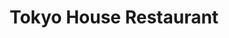 ---
layout: place
title: Tokyo House Restaurant
permalink: /pennsylvania/hummelstown/tokyo-house-restaurant.html
stateAbbr: PA
stateName: Pennsylvania
cityName: Hummelstown
seo:
  type: restaurant
  links: https://www.tokyohousepa.com/
place_id: ChIJ8VV33P67yIkRCohe7Sc8Aqw
photos:
  - name: >-
      places/ChIJ8VV33P67yIkRCohe7Sc8Aqw/photos/AeeoHcJMWWNDGQZ_DCUeFJUJrWDxg8xvI_93W2JXFUcahjQrMz_oXF3mYZ-uVrYS26YsiqH7i0E2XnxZoiBRlSN4rpuW2efsQpy_fku2IIoJdc9pvQo0j38ExxJv_eG20rQTGpu8Nr9Pc1JXLy3ljqBBc_NXOcq9kJSqCUE1kR5Ag9yOd3V2IDsMO10X98z5WeUTtafWHTEDhB4cBXoerWL9JECVlTEsbUZg_k2d58WypFi1L8DGcEq8ygaHF7VQFC6CchAXoxdAKFfMS3Nk6ADMDQcdrIlCHxPu2j3zpaWm4Hvh-X6s07_4LNDMSKvyTfov67qPG2pvv7Gxv-kE7NVqDWdvfW-_ws88WHxD8jqFXyrpfd6ktGT5wAFysotsqwVLgrAU__8bzNKzYnVSkPgQPc2USEIgqjRO-v5Ej_rdu_t4Uw
    widthPx: 4032
    heightPx: 3024
    authorAttributions:
      - displayName: Enzo Lopez
        uri: https://maps.google.com/maps/contrib/109999643669380076328
        photoUri: >-
          https://lh3.googleusercontent.com/a-/ALV-UjUUzC7NAm0-4HJP3waqUxwKvPldjcHY8G7vW96GrRiqh5gC1Lk=s100-p-k-no-mo
    flagContentUri: >-
      https://www.google.com/local/imagery/report/?cb_client=maps_api_places.places_api&image_key=!1e10!2sCIHM0ogKEICAgIC2rOaQJg&hl=en-US
    googleMapsUri: >-
      https://www.google.com/maps/place//data=!3m4!1e2!3m2!1sCIHM0ogKEICAgIC2rOaQJg!2e10!4m2!3m1!1s0x89c8bbfedc7755f1:0xac023c27ed5e880a
  - name: >-
      places/ChIJ8VV33P67yIkRCohe7Sc8Aqw/photos/AeeoHcKKQP0RSI76m6GR5SmMJMiYlJwI21IUkC4BtGxjYPE8rpna3jpv7W98cAsYBfiX8RtpbSP_UXj9P9EvZf9sjn6xxwizrK1PyeENfB7cfEIW9ltIpNRBNEN50uqCExx5XpUFkFZmgZBsWL1TLFde3dKLtROr9pU7249svBdh6LsXnhq4reRkbCiUcgpFKG8pgUUax5k1siUdp0Z8G-R7o15Kb3AvX3dAiVnJR_LdTh8Ed1Toiw-7O1aKmc6uvj1GDaoUQlBBa6puQBfQiNgqwGK8RXHTZFVgs0SR4PTjDvxwM1SSF_gv7F0dSaSESlN-NBUIsF3obOHBc9L5if3fkzqr2VaHhOJWlaGkFz4zWIj-SFSgSnYHoA5d2Y2b2AKlccv-xDjoNSLtpYPmOn2jiq655CxiReguKGx6pvTIz_TQ2Q
    widthPx: 3024
    heightPx: 4032
    authorAttributions:
      - displayName: Amy
        uri: https://maps.google.com/maps/contrib/100056491432025219661
        photoUri: >-
          https://lh3.googleusercontent.com/a-/ALV-UjUb-QCPmsMhUHPLBiYbZQwibCapDdxPGJoGULDsCPwPwonx23Q=s100-p-k-no-mo
    flagContentUri: >-
      https://www.google.com/local/imagery/report/?cb_client=maps_api_places.places_api&image_key=!1e10!2sCIHM0ogKEICAgMDQxMH4Qg&hl=en-US
    googleMapsUri: >-
      https://www.google.com/maps/place//data=!3m4!1e2!3m2!1sCIHM0ogKEICAgMDQxMH4Qg!2e10!4m2!3m1!1s0x89c8bbfedc7755f1:0xac023c27ed5e880a
  - name: >-
      places/ChIJ8VV33P67yIkRCohe7Sc8Aqw/photos/AeeoHcLJ0pQcFLgJ8VeH_IpSxUJraVFz4qtvl-2Yz_ooTd0EsxcQOg3B7VM2NtmrSjikBX7MPFj2ljNNyTEkdjxxG-8Uo73HZ_aZeh0Z_H3cotQVrmJ3Bwp9z808v-mDN2WbQV51nogF-zvRjby61zDw_5cuHKZ3MP82vDt1kb8YYM9bVEfMKg0IRBqoVsuXjsvBcscT13W7ZtQMBvSSDGV0IVg75N3zo6veeI7kfiBViY9ysTUk8deamiU97G-FcTxofBvaOP7Lz8QsSc5d_HkjicA9trqsQj9NuvYvd8p61iHFWu0KD4mv0ZZI3DYXDs7BG-wOkhVy1PevhdmbYfRtUDAN9imqOp0bqQZT5K_smMhSJ0tyCXYfCX-nfCttBUbWIRBjxp4UWZczIblwRy7gfW_ZpTX7UQzppbCmpj_o32CwfyU2
    widthPx: 4716
    heightPx: 3540
    authorAttributions:
      - displayName: L Han
        uri: https://maps.google.com/maps/contrib/113882967780914166666
        photoUri: >-
          https://lh3.googleusercontent.com/a/ACg8ocLLJqbfWI7GsFv70m1xh2OGRNX-re2igjt-_BKWU8jCEntvum8=s100-p-k-no-mo
    flagContentUri: >-
      https://www.google.com/local/imagery/report/?cb_client=maps_api_places.places_api&image_key=!1e10!2sCIHM0ogKEICAgICbs_LYoQE&hl=en-US
    googleMapsUri: >-
      https://www.google.com/maps/place//data=!3m4!1e2!3m2!1sCIHM0ogKEICAgICbs_LYoQE!2e10!4m2!3m1!1s0x89c8bbfedc7755f1:0xac023c27ed5e880a
  - name: >-
      places/ChIJ8VV33P67yIkRCohe7Sc8Aqw/photos/AeeoHcIjbIeH2Kftf_r4Mm6ySH1CUiFnPhV8I0B5M8xNPJg6cM21nNc10_aCpyXPX-OKlchBRkWQwzDU0-ZZZM4ozjs2QZKtRLFOSmZc0NcTpLxWBXN781479T9-1ecyCj-XQPayGDBOAn3Ir7b6W2Nu29lcv-vKJbYIy73ilaW-1GSCw-WLsQIdi2RkzdEPALrs40PUW65k1ahejEE9u7wjo8aWtIjlgzBzILW9b_yFaWl7U9qshyPnaSj8pmjuUTFVh9zfD3T2dPQnKnNtolS8Uo4oDJVMQsDnVc66vbuFvptnUxCun-fqOjYVTvA56oIklRJ0xi_Aoti03coFsn5nxCDyfE100BGnYVmOZf_dEH_qXISIHC3DXltFkYFCrKQNpwq65IqY_eIfuOba598Uaz5bo3C56yYIG2FPHg1fJQyaPQ
    widthPx: 4716
    heightPx: 3540
    authorAttributions:
      - displayName: L Han
        uri: https://maps.google.com/maps/contrib/113882967780914166666
        photoUri: >-
          https://lh3.googleusercontent.com/a/ACg8ocLLJqbfWI7GsFv70m1xh2OGRNX-re2igjt-_BKWU8jCEntvum8=s100-p-k-no-mo
    flagContentUri: >-
      https://www.google.com/local/imagery/report/?cb_client=maps_api_places.places_api&image_key=!1e10!2sCIHM0ogKEICAgICbs_LYYQ&hl=en-US
    googleMapsUri: >-
      https://www.google.com/maps/place//data=!3m4!1e2!3m2!1sCIHM0ogKEICAgICbs_LYYQ!2e10!4m2!3m1!1s0x89c8bbfedc7755f1:0xac023c27ed5e880a
  - name: >-
      places/ChIJ8VV33P67yIkRCohe7Sc8Aqw/photos/AeeoHcIJFzV60RGNKS2LHThkoRHaJK9NDOynw7f5g7U4Vv4rOey2oTON6IhCZZPV1PEWODnXBfZJJTf0FU3DETgrgbLjbGIV372vo2mizOgDal8Eril5aiH9v4iMzVs4huIQg3Q_YLp4keFrBPoT1XMvz-tOzBTEJklfx4uXzjTXYqgokVM3zTaRcM_IOL0NMtkloA6rs6tm0swknp4lfZFmq8EyLs-QZRxLWtQerv1J9MwbmW8h2Gqx2vEfxMfT5pZmy0oabubJe3Bc8P8nZhQL_NQMpqG-PJP_7sTX3nIeWR2mMDjKYSjDkYCxBTj21E7OSYeORIHBfaVrCEDKPl0he8uk_XRPMPGCgFgtzSDLtelcFC7EI7PBTBZgYQ9L0l_Tk_1KZhXz8naPJts2GcUu0Tt2WRsxg0sI9kOYCStteARiHw
    widthPx: 4032
    heightPx: 3024
    authorAttributions:
      - displayName: Madzie Lawson
        uri: https://maps.google.com/maps/contrib/106172317129885261659
        photoUri: >-
          https://lh3.googleusercontent.com/a/ACg8ocL9TfXCXFPO8oneAaOLLtLli4CpIhwA4blwv29x7mg20eSCcA=s100-p-k-no-mo
    flagContentUri: >-
      https://www.google.com/local/imagery/report/?cb_client=maps_api_places.places_api&image_key=!1e10!2sCIHM0ogKEICAgIDP-dKANA&hl=en-US
    googleMapsUri: >-
      https://www.google.com/maps/place//data=!3m4!1e2!3m2!1sCIHM0ogKEICAgIDP-dKANA!2e10!4m2!3m1!1s0x89c8bbfedc7755f1:0xac023c27ed5e880a
  - name: >-
      places/ChIJ8VV33P67yIkRCohe7Sc8Aqw/photos/AeeoHcIpItk_ifj530xne5bEjonX0LklKluVFxTovPT2XvLZ7m_mN4DMoODDOySsEpOKsQALNlFHfxSvHPHMDzalF11wHRMMl5szbB--fu_YuImP428n98MuETrOWF4KCZQ9WtSq3MErqVSaabjG0xvvDLHKA3NM5dPwHbC5RQfO3-Rc-LsMFb61t9zQh5Z2w1E3LMDLIS2eJ9RoyvLFVq_VcVjOOOIUHJL7l27tiYGQxa8cAg8bL9MwYlYC5ub8tcBJag_n5mpd6FJJeLMCR4FGEICxHtP8G1iMvqPZ5jkN0Qd9YOnpm4vzjspz6kcK5qXt3JrYRePuV-uJVDafpLvW3O_OfU61yMNsLyqJ7CSnA2zNG4eo5ary4nn2jpASzzCvHqVnKhcliep4MolCEeR6SViT-QHYYxe21dksQag-n6HGYg
    widthPx: 4032
    heightPx: 3024
    authorAttributions:
      - displayName: Bonnie Balmer
        uri: https://maps.google.com/maps/contrib/111646961202745944869
        photoUri: >-
          https://lh3.googleusercontent.com/a-/ALV-UjWUmCqFuUCIceLlorY22qwzlKqdBoShBWKRCxKdkRkCu6I-gJoVVQ=s100-p-k-no-mo
    flagContentUri: >-
      https://www.google.com/local/imagery/report/?cb_client=maps_api_places.places_api&image_key=!1e10!2sCIHM0ogKEICAgIDplcmDOw&hl=en-US
    googleMapsUri: >-
      https://www.google.com/maps/place//data=!3m4!1e2!3m2!1sCIHM0ogKEICAgIDplcmDOw!2e10!4m2!3m1!1s0x89c8bbfedc7755f1:0xac023c27ed5e880a
  - name: >-
      places/ChIJ8VV33P67yIkRCohe7Sc8Aqw/photos/AeeoHcLMOs9RkyihuwdF1o5NuwqagKsD0I0h6eVhT7mV6wV4uhDVydqAk3urmwC4N5tg3aj9lf8yiD2EzVNfhJQPHyrqy2TlESCyW-r-R2MZnnzDfbgLvBgxbEdCsLcbumSMA0Y9n_ZU6ifhAAZlGSdYxCcMpYRQ2E754Kylx6wKnhe20xqeKUYpvcIdLSGB2lbD0FIRJaTL2_Hh4MDr8UusPC0XLdKRIdkHYDYokwM9CM5bNdztCknMmO9ImPs_t0mzs2garVIU6NGu4L2o2XCiQu7N61wrqXGcYx_zx4Nm4Y8Ys6YeYrcDm6kfjjaBppf7moZyOc62xAz5pnuGzOoHmtz5at4iqkOTLBGrL3JzqAI1xVXZQ3jQOjhzFMyGhP_7U1gpJEqOB6YI88tyXKghf9Dpb6yVphL-dqwtk1PBgcvwF2Q
    widthPx: 3024
    heightPx: 4032
    authorAttributions:
      - displayName: Amy
        uri: https://maps.google.com/maps/contrib/100056491432025219661
        photoUri: >-
          https://lh3.googleusercontent.com/a-/ALV-UjUb-QCPmsMhUHPLBiYbZQwibCapDdxPGJoGULDsCPwPwonx23Q=s100-p-k-no-mo
    flagContentUri: >-
      https://www.google.com/local/imagery/report/?cb_client=maps_api_places.places_api&image_key=!1e10!2sCIHM0ogKEICAgMDQxMH4kgE&hl=en-US
    googleMapsUri: >-
      https://www.google.com/maps/place//data=!3m4!1e2!3m2!1sCIHM0ogKEICAgMDQxMH4kgE!2e10!4m2!3m1!1s0x89c8bbfedc7755f1:0xac023c27ed5e880a
  - name: >-
      places/ChIJ8VV33P67yIkRCohe7Sc8Aqw/photos/AeeoHcI6REuBsoBK5iD9oQBM7abI75OIfSbAa2mzS_89S2751QNM0gx0x92MCotceSzqWvCmuUzwIJFB5VlvGFG4Qjjw8HzGipTm66D58GYACcnxPiHqNoPq3n-EGloBvyK2r4xWUffrQIarZ64hkcWVIFvRYBYpZTzRK0lD-u7b05tkfdQ6b5Or-xYidUrpd3UbSkaajd3foC4owAINKYThga4Kzb4grfvt6JkPPpDv0RCHTBF8SHQWDBYwgP9gNUPlleeLOP77zSaZlJbepWEY8OcztcZQmLr_RCALEJz0toubi0qKQaaJtWa1774yuM5lUEac85GI2RLxK01KOc01i7NDCzYKcV3jyJCQbef3M8G3zYdV59WT3CbHHvglAP_C3jLbXPK2apjub-U4XHqYRXDuN_9k6CU0YdAGo0Zist0eYw
    widthPx: 3024
    heightPx: 4032
    authorAttributions:
      - displayName: Enzo Lopez
        uri: https://maps.google.com/maps/contrib/109999643669380076328
        photoUri: >-
          https://lh3.googleusercontent.com/a-/ALV-UjUUzC7NAm0-4HJP3waqUxwKvPldjcHY8G7vW96GrRiqh5gC1Lk=s100-p-k-no-mo
    flagContentUri: >-
      https://www.google.com/local/imagery/report/?cb_client=maps_api_places.places_api&image_key=!1e10!2sCIHM0ogKEICAgIC2rOaQZg&hl=en-US
    googleMapsUri: >-
      https://www.google.com/maps/place//data=!3m4!1e2!3m2!1sCIHM0ogKEICAgIC2rOaQZg!2e10!4m2!3m1!1s0x89c8bbfedc7755f1:0xac023c27ed5e880a
  - name: >-
      places/ChIJ8VV33P67yIkRCohe7Sc8Aqw/photos/AeeoHcKAFYcXenG_7t1hLlPUoq1msa3QMhqEV18BsiW0wR6mInqc7RXlXBHnKMQYIJmLNiyEWaEhIA9diwebPtUWsIqgBruG41Wp5CtvAv2ZOnFlXN8C7krFUd0ixWC9sclSiDanLwXW_xAGqRQVvZJWqwO1Xw1VfQhtc8C_MH927v2y1kyuIN6bAxPvBX4XChD36GReGY0yheDA9QUOI9wszOQYEpZnM_Q52g30r-ru-hvBySDrP2lZF0vjiFrNtYAI5faFjF06R8NPFAGpA992LxN7teckDymaqUNk5PQPHeJNKRScPEPELoHx-ri7h1HzITVPA6izVfJdwPMpNNa4yMJI7jfeNaBfYHJJ0PrwFuWBpQKs18D7Z5Q1O3OorVKU3x-q7oOcgazdockIrsafarhaAHJg-nYiIStnH3VQqD0X_Fg
    widthPx: 4032
    heightPx: 3024
    authorAttributions:
      - displayName: Enzo Lopez
        uri: https://maps.google.com/maps/contrib/109999643669380076328
        photoUri: >-
          https://lh3.googleusercontent.com/a-/ALV-UjUUzC7NAm0-4HJP3waqUxwKvPldjcHY8G7vW96GrRiqh5gC1Lk=s100-p-k-no-mo
    flagContentUri: >-
      https://www.google.com/local/imagery/report/?cb_client=maps_api_places.places_api&image_key=!1e10!2sCIHM0ogKEICAgIC2rOaQxgE&hl=en-US
    googleMapsUri: >-
      https://www.google.com/maps/place//data=!3m4!1e2!3m2!1sCIHM0ogKEICAgIC2rOaQxgE!2e10!4m2!3m1!1s0x89c8bbfedc7755f1:0xac023c27ed5e880a
  - name: >-
      places/ChIJ8VV33P67yIkRCohe7Sc8Aqw/photos/AeeoHcId3lS8O7YAoSaYCNrmlLju3PoSy5UmADYMFAeGAzojOlKMFV8_1GEK0uLXAf6ZehkNPHrrva4fHAkRiKS4o2LVz4vJAe6EuDzxzTDSc1lKHqUynZxNw2MqLBOjAjX1aT5lG34QbHcSGzsJksoj3ypmcLFaQnkb8hg7ee2Jy9fcI2SdHZKEvBPZjEZluXO1sL9mI2lMJvsqAyBsKEkcBJjrEJ3q_3oqUW-yAFO05Tw5q-qq3y2TLDdD8407L6vxbhNhNs8CfiEtDLFXM6mv_UZozaaxlOeQAmCMC-ocYRxdMy-K4Il5QkuBfO8HIB7pTaK6Y_CyD-zqE2Z3ugUZ259JJoJNOyyZGN49amhJdd5eNodc4ijPOd_lcBK7Pp-Bhw3W7NNv3VJx8i5Hy_aAYdscXOfx-Jsolo8vhaZDJblbQQ
    widthPx: 4032
    heightPx: 3024
    authorAttributions:
      - displayName: Madzie Lawson
        uri: https://maps.google.com/maps/contrib/106172317129885261659
        photoUri: >-
          https://lh3.googleusercontent.com/a/ACg8ocL9TfXCXFPO8oneAaOLLtLli4CpIhwA4blwv29x7mg20eSCcA=s100-p-k-no-mo
    flagContentUri: >-
      https://www.google.com/local/imagery/report/?cb_client=maps_api_places.places_api&image_key=!1e10!2sCIHM0ogKEICAgIDP-dKAVA&hl=en-US
    googleMapsUri: >-
      https://www.google.com/maps/place//data=!3m4!1e2!3m2!1sCIHM0ogKEICAgIDP-dKAVA!2e10!4m2!3m1!1s0x89c8bbfedc7755f1:0xac023c27ed5e880a
address: 1134 Mae St, Hummelstown, PA 17036, USA
street: 1134 Mae St
city: Hummelstown
state: PA
zip: '17036'
country: USA
neighborhood: null
latitude: '40.270017'
longitude: '-76.686188'
accessibility_options:
  wheelchairAccessibleParking: true
  wheelchairAccessibleEntrance: true
  wheelchairAccessibleRestroom: true
  wheelchairAccessibleSeating: true
business_status: OPERATIONAL
name: Tokyo House Restaurant
google_maps_links:
  directionsUri: >-
    https://www.google.com/maps/dir//''/data=!4m7!4m6!1m1!4e2!1m2!1m1!1s0x89c8bbfedc7755f1:0xac023c27ed5e880a!3e0
  placeUri: https://maps.google.com/?cid=12394535266660812810
  writeAReviewUri: >-
    https://www.google.com/maps/place//data=!4m3!3m2!1s0x89c8bbfedc7755f1:0xac023c27ed5e880a!12e1
  reviewsUri: >-
    https://www.google.com/maps/place//data=!4m4!3m3!1s0x89c8bbfedc7755f1:0xac023c27ed5e880a!9m1!1b1
  photosUri: >-
    https://www.google.com/maps/place//data=!4m3!3m2!1s0x89c8bbfedc7755f1:0xac023c27ed5e880a!10e5
primary_type: Japanese Restaurant
opening_hours:
  regular: null
  current: null
secondary_opening_hours:
  regular:
    weekdayDescriptions: null
    type: null
  current:
    weekdayDescriptions: null
    type: null
phone: (717) 520-1200
price_level: PRICE_LEVEL_MODERATE
price_range: $20 &ndash; $30
rating: '3.9'
rating_count: 0
website: https://www.tokyohousepa.com/
description: >-
  Discover Tokyo House in Hummelstown, PA$$$Tokyo House Restaurant in
  Hummelstown, Pennsylvania, offers a relaxed dining experience with a focus on
  authentic Japanese flavors, including flavorful hibachi meals and fresh sushi
  options that appeal to a variety of tastes. This spot stands out for its
  accessible features like wheelchair-friendly entrances and ample parking,
  making it easy for everyone to enjoy a meal without hassle. Guests can explore
  a range of dishes that cater to different preferences, such as vegan choices
  and hearty entrees, all served in a casual setting perfect for casual outings
  or family dinners. Whether you're searching for sushi restaurants near you or
  Japanese places that deliver on taste and convenience, this establishment
  combines affordability with a welcoming vibe that encourages repeat visits.
generative_summary: >-
  Discover Tokyo House in Hummelstown, PA$$$Tokyo House Restaurant in
  Hummelstown, Pennsylvania, offers a relaxed dining experience with a focus on
  authentic Japanese flavors, including flavorful hibachi meals and fresh sushi
  options that appeal to a variety of tastes. This spot stands out for its
  accessible features like wheelchair-friendly entrances and ample parking,
  making it easy for everyone to enjoy a meal without hassle. Guests can explore
  a range of dishes that cater to different preferences, such as vegan choices
  and hearty entrees, all served in a casual setting perfect for casual outings
  or family dinners. Whether you're searching for sushi restaurants near you or
  Japanese places that deliver on taste and convenience, this establishment
  combines affordability with a welcoming vibe that encourages repeat visits.
generative_disclosure: Summarized by AI using the Grok-3-Mini model.
reviews:
  - name: >-
      places/ChIJ8VV33P67yIkRCohe7Sc8Aqw/reviews/ChdDSUhNMG9nS0VJQ0FnTURReE1INHZBRRAB
    relativePublishTimeDescription: a month ago
    rating: 3
    text:
      text: >-
        We were searching for some good hibachi and decided to try this place.
        The atmosphere is bland and run down. The sushi was pretty awful. The
        hibachi chicken was pretty decent. I would probably not go back. It was
        pricey for the quality of food. Lastly, there was no detailed bill. It
        was all just written on a piece of paper.
      languageCode: en
    originalText:
      text: >-
        We were searching for some good hibachi and decided to try this place.
        The atmosphere is bland and run down. The sushi was pretty awful. The
        hibachi chicken was pretty decent. I would probably not go back. It was
        pricey for the quality of food. Lastly, there was no detailed bill. It
        was all just written on a piece of paper.
      languageCode: en
    authorAttribution:
      displayName: Amy
      uri: https://www.google.com/maps/contrib/100056491432025219661/reviews
      photoUri: >-
        https://lh3.googleusercontent.com/a-/ALV-UjUb-QCPmsMhUHPLBiYbZQwibCapDdxPGJoGULDsCPwPwonx23Q=s128-c0x00000000-cc-rp-mo-ba4
    publishTime: '2025-03-09T00:36:02.184930Z'
    flagContentUri: >-
      https://www.google.com/local/review/rap/report?postId=ChdDSUhNMG9nS0VJQ0FnTURReE1INHZBRRAB&d=17924085&t=1
    googleMapsUri: >-
      https://www.google.com/maps/reviews/data=!4m6!14m5!1m4!2m3!1sChdDSUhNMG9nS0VJQ0FnTURReE1INHZBRRAB!2m1!1s0x89c8bbfedc7755f1:0xac023c27ed5e880a
  - name: >-
      places/ChIJ8VV33P67yIkRCohe7Sc8Aqw/reviews/ChZDSUhNMG9nS0VJQ0FnSURQLWVMTmNBEAE
    relativePublishTimeDescription: 4 months ago
    rating: 1
    text:
      text: >-
        I was SCAMMED!!


        I am VERY angry to say the least. So my fiance, our daughter, and I went
        here to get hibachi. We ordered a steak hibachi, salmon hibachi, a spicy
        salmon roll and a spicy crab roll.


        The man who did the hibachi was amazing, you could tell he loved his
        job.


        The waitress  however, she was very lack luster. We didn’t even bother
        ordering more than our water because she only checked on us once. Then
        by the end she put the check in front of us and didn’t even ask if we
        were done or anything. So we decided to just call it and pay. I put my
        card in and gave it back to her, I should have given it a better look
        but she charged us $93!!!!!


        So when I got the receipt I was in shock. I caught her attention when
        she passed by and asked for the paper she wrote our order on, which she
        never showed us. She went over to the cash register and calculated it.
        She still had my card meanwhile and voided the 93, and charged me 68.35.
        Which was still wrong but I had had enough at this point. We did tip
        because of the guy who did our hibachi. So we ended paying 80. BUT when
        walking out, on her register I saw 63.28 which was the actual total for
        our food after looking at all the prices online. I understand tax but
        there’s no way it could be an extra 5$. I am DISGUSTED. I  was almost
        SCAMMED out of more money!! I feel scammed to have even paid 80!!! It
        was no honest mistake either. You don’t just overcharge someone and do
        it again. She would have let us walk away knowing we over paid.

        I put a picture of both the hibachi guy and our waitress.
      languageCode: en
    originalText:
      text: >-
        I was SCAMMED!!


        I am VERY angry to say the least. So my fiance, our daughter, and I went
        here to get hibachi. We ordered a steak hibachi, salmon hibachi, a spicy
        salmon roll and a spicy crab roll.


        The man who did the hibachi was amazing, you could tell he loved his
        job.


        The waitress  however, she was very lack luster. We didn’t even bother
        ordering more than our water because she only checked on us once. Then
        by the end she put the check in front of us and didn’t even ask if we
        were done or anything. So we decided to just call it and pay. I put my
        card in and gave it back to her, I should have given it a better look
        but she charged us $93!!!!!


        So when I got the receipt I was in shock. I caught her attention when
        she passed by and asked for the paper she wrote our order on, which she
        never showed us. She went over to the cash register and calculated it.
        She still had my card meanwhile and voided the 93, and charged me 68.35.
        Which was still wrong but I had had enough at this point. We did tip
        because of the guy who did our hibachi. So we ended paying 80. BUT when
        walking out, on her register I saw 63.28 which was the actual total for
        our food after looking at all the prices online. I understand tax but
        there’s no way it could be an extra 5$. I am DISGUSTED. I  was almost
        SCAMMED out of more money!! I feel scammed to have even paid 80!!! It
        was no honest mistake either. You don’t just overcharge someone and do
        it again. She would have let us walk away knowing we over paid.

        I put a picture of both the hibachi guy and our waitress.
      languageCode: en
    authorAttribution:
      displayName: Madzie Lawson
      uri: https://www.google.com/maps/contrib/106172317129885261659/reviews
      photoUri: >-
        https://lh3.googleusercontent.com/a/ACg8ocL9TfXCXFPO8oneAaOLLtLli4CpIhwA4blwv29x7mg20eSCcA=s128-c0x00000000-cc-rp-mo
    publishTime: '2024-12-04T00:00:54.896867Z'
    flagContentUri: >-
      https://www.google.com/local/review/rap/report?postId=ChZDSUhNMG9nS0VJQ0FnSURQLWVMTmNBEAE&d=17924085&t=1
    googleMapsUri: >-
      https://www.google.com/maps/reviews/data=!4m6!14m5!1m4!2m3!1sChZDSUhNMG9nS0VJQ0FnSURQLWVMTmNBEAE!2m1!1s0x89c8bbfedc7755f1:0xac023c27ed5e880a
  - name: >-
      places/ChIJ8VV33P67yIkRCohe7Sc8Aqw/reviews/ChZDSUhNMG9nS0VJQ0FnSUNic19MWVFREAE
    relativePublishTimeDescription: 8 months ago
    rating: 5
    text:
      text: >-
        The restaurant is next to a supermarket. So there are plenty free
        parking. Recommend to come after a whole day at the Hershey’s Park. The
        servings are large. Both the kids’ meal and the regular meal.


        We only tried the Black Dragon roll and the TNT roll. Recommend both of
        them. The ell combo is worth to try, eel is fresh, soft, and tender.
        Kids’ meal is large, enough for an adult in my opinion.


        The service people are nice to us… they also speak mandarin and
        recommended us several food options.


        We will come back whenever we go to the Hershey park.
      languageCode: en
    originalText:
      text: >-
        The restaurant is next to a supermarket. So there are plenty free
        parking. Recommend to come after a whole day at the Hershey’s Park. The
        servings are large. Both the kids’ meal and the regular meal.


        We only tried the Black Dragon roll and the TNT roll. Recommend both of
        them. The ell combo is worth to try, eel is fresh, soft, and tender.
        Kids’ meal is large, enough for an adult in my opinion.


        The service people are nice to us… they also speak mandarin and
        recommended us several food options.


        We will come back whenever we go to the Hershey park.
      languageCode: en
    authorAttribution:
      displayName: L Han
      uri: https://www.google.com/maps/contrib/113882967780914166666/reviews
      photoUri: >-
        https://lh3.googleusercontent.com/a/ACg8ocLLJqbfWI7GsFv70m1xh2OGRNX-re2igjt-_BKWU8jCEntvum8=s128-c0x00000000-cc-rp-mo-ba5
    publishTime: '2024-07-29T18:32:27.630851Z'
    flagContentUri: >-
      https://www.google.com/local/review/rap/report?postId=ChZDSUhNMG9nS0VJQ0FnSUNic19MWVFREAE&d=17924085&t=1
    googleMapsUri: >-
      https://www.google.com/maps/reviews/data=!4m6!14m5!1m4!2m3!1sChZDSUhNMG9nS0VJQ0FnSUNic19MWVFREAE!2m1!1s0x89c8bbfedc7755f1:0xac023c27ed5e880a
  - name: >-
      places/ChIJ8VV33P67yIkRCohe7Sc8Aqw/reviews/ChdDSUhNMG9nS0VJQ0FnSURfOVlEdXdnRRAB
    relativePublishTimeDescription: 2 months ago
    rating: 5
    text:
      text: >-
        Amazing experience! Truly wonderful! Great food and amazing staff. We
        came here as a team and had a blast. It is BYOB but there is a liquor
        store next door! The funniest staff in the whole entire state of
        Pennsylvania! Highly recommend!!! Yum!
      languageCode: en
    originalText:
      text: >-
        Amazing experience! Truly wonderful! Great food and amazing staff. We
        came here as a team and had a blast. It is BYOB but there is a liquor
        store next door! The funniest staff in the whole entire state of
        Pennsylvania! Highly recommend!!! Yum!
      languageCode: en
    authorAttribution:
      displayName: Victoria Valentino
      uri: https://www.google.com/maps/contrib/102987843958243811661/reviews
      photoUri: >-
        https://lh3.googleusercontent.com/a-/ALV-UjWbKrSW8Te3sOlFAjFyL1ninaFgGRkK7wrcWp7I9YniaWOMl3cj=s128-c0x00000000-cc-rp-mo
    publishTime: '2025-01-26T01:06:54.987529Z'
    flagContentUri: >-
      https://www.google.com/local/review/rap/report?postId=ChdDSUhNMG9nS0VJQ0FnSURfOVlEdXdnRRAB&d=17924085&t=1
    googleMapsUri: >-
      https://www.google.com/maps/reviews/data=!4m6!14m5!1m4!2m3!1sChdDSUhNMG9nS0VJQ0FnSURfOVlEdXdnRRAB!2m1!1s0x89c8bbfedc7755f1:0xac023c27ed5e880a
  - name: >-
      places/ChIJ8VV33P67yIkRCohe7Sc8Aqw/reviews/ChZDSUhNMG9nS0VJQ0FnTUNnbkpUT01BEAE
    relativePublishTimeDescription: a month ago
    rating: 2
    text:
      text: >-
        Was sat immediately and ordered quickly. My girlfriend and I both order
        hibachi, and our soup and salad came out within 10 minutes. It took
        another 30-40 minutes to get our meals.


        From when we get our soup and salad to when we got our meals, no one
        checked on us, and our drinks were finished before we got our meals.


        When we got our meals, my tuna was dry and overcooked, and there were no
        sauces (aside from soy sauce) to cut the dryness. My girlfriend got the
        lobster, scallop, shrimp hibachi and she said some pieces were cold.


        After being served we did not get refills on drinks. Had to ask for the
        check and never got our box.


        My girlfriend noted that our server, a young boy, seemed to be left
        alone in his duties, which might explain the service.
      languageCode: en
    originalText:
      text: >-
        Was sat immediately and ordered quickly. My girlfriend and I both order
        hibachi, and our soup and salad came out within 10 minutes. It took
        another 30-40 minutes to get our meals.


        From when we get our soup and salad to when we got our meals, no one
        checked on us, and our drinks were finished before we got our meals.


        When we got our meals, my tuna was dry and overcooked, and there were no
        sauces (aside from soy sauce) to cut the dryness. My girlfriend got the
        lobster, scallop, shrimp hibachi and she said some pieces were cold.


        After being served we did not get refills on drinks. Had to ask for the
        check and never got our box.


        My girlfriend noted that our server, a young boy, seemed to be left
        alone in his duties, which might explain the service.
      languageCode: en
    authorAttribution:
      displayName: Alex Lopez
      uri: https://www.google.com/maps/contrib/115506925917480498300/reviews
      photoUri: >-
        https://lh3.googleusercontent.com/a-/ALV-UjWAiE9l3vKeQeJa-uvhNC5JdDIJnPo3lSHzOWbyI0cF0Yir75r2=s128-c0x00000000-cc-rp-mo-ba2
    publishTime: '2025-02-15T01:07:37.274871Z'
    flagContentUri: >-
      https://www.google.com/local/review/rap/report?postId=ChZDSUhNMG9nS0VJQ0FnTUNnbkpUT01BEAE&d=17924085&t=1
    googleMapsUri: >-
      https://www.google.com/maps/reviews/data=!4m6!14m5!1m4!2m3!1sChZDSUhNMG9nS0VJQ0FnTUNnbkpUT01BEAE!2m1!1s0x89c8bbfedc7755f1:0xac023c27ed5e880a
review_summary: >-
  What Visitors Are Sharing$$$Visitors often praise the tasty hibachi dishes and
  sushi rolls at this spot, highlighting the generous portions and fresh
  ingredients that make for a satisfying meal. While some folks note occasional
  inconsistencies in service, like slower attention or billing mix-ups, many
  still appreciate the lively atmosphere and fun cooking style that keeps things
  entertaining. Overall, it's a great choice for groups looking for affordable
  Japanese cuisine, with positive feedback on the variety that includes
  kid-friendly options and vegetarian picks. If you're on the hunt for sushi
  places near me, this location delivers enjoyable moments despite a few areas
  for improvement, leaving most people eager to return for another go.
review_disclosure: Summarized by AI using the Grok-3-Mini model.
parking_options:
  freeParkingLot: true
  freeStreetParking: true
payment_options:
  acceptsCreditCards: true
  acceptsDebitCards: true
  acceptsCashOnly: false
allow_dogs: null
curbside_pickup: false
delivery: true
dine_in: true
good_for_children: true
good_for_groups: true
good_for_sports: false
live_music: false
menu_for_children: null
outdoor_seating: false
reservable: true
restroom: true
serves_beer: null
serves_breakfast: null
serves_brunch: false
serves_cocktails: null
serves_coffee: null
serves_dinner: true
serves_dessert: true
serves_lunch: true
serves_vegetarian_food: true
serves_wine: null
takeout: true
update_category: pro
places_description: null

---